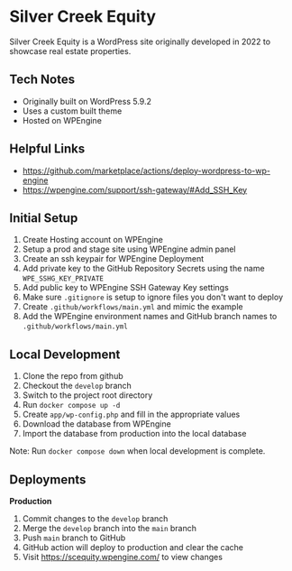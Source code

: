 # Silver Creek Equity

Silver Creek Equity is a WordPress site originally developed in 2022 to showcase real estate properties.

## Tech Notes

* Originally built on WordPress 5.9.2
* Uses a custom built theme
* Hosted on WPEngine

## Helpful Links

* https://github.com/marketplace/actions/deploy-wordpress-to-wp-engine
* https://wpengine.com/support/ssh-gateway/#Add_SSH_Key

## Initial Setup

1. Create Hosting account on WPEngine
1. Setup a prod and stage site using WPEngine admin panel
1. Create an ssh keypair for WPEngine Deployment
1. Add private key to the GitHub Repository Secrets using the name `WPE_SSHG_KEY_PRIVATE`
1. Add public key to WPEngine SSH Gateway Key settings
1. Make sure `.gitignore` is setup to ignore files you don't want to deploy
1. Create `.github/workflows/main.yml` and mimic the example
1. Add the WPEngine environment names and GitHub branch names to `.github/workflows/main.yml`

## Local Development

1. Clone the repo from github
1. Checkout the `develop` branch
1. Switch to the project root directory
1. Run `docker compose up -d`
1. Create `app/wp-config.php` and fill in the appropriate values
1. Download the database from WPEngine
1. Import the database from production into the local database

Note: Run `docker compose down` when local development is complete.

## Deployments

**Production**

1. Commit changes to the `develop` branch
1. Merge the `develop` branch into the `main` branch
1. Push `main` branch to GitHub
1. GitHub action will deploy to production and clear the cache
1. Visit https://scequity.wpengine.com/ to view changes
